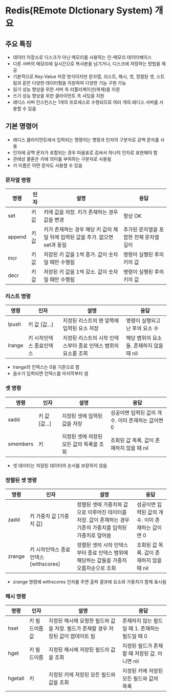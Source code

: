 Redis(REmote DIctionary System) 개요
========

## 주요 특징

- 데이터 저장소로 디스크가 아닌 메모리를 사용하는 인-메모리 데이터베이스
- 다른 서버의 메모리에 실시간으로 복사본을 남기거나, 디스크에 저장하는 방법을 제공
- 기본적으로 Key-Value 저장 방식이지만 문자열, 리스트, 해시, 셋, 정렬된 셋, 스트림과 같은 다양한 데이터형을 지원하여 다양한 기능 구현 가능
- 읽기 성능 향상을 위한 서버 측 리플리케이션(복제)을 지원
- 쓰기 성능 향상을 위한 클라이언트 측 샤딩을 지원
- 레디스 서버 인스턴스는 1개의 프로세스로 수행되므로 여러 개의 레디스 서버를 사용할 수 있음

## 기본 명령어

- 레디스 클라이언트에서 입력되는 명령어는 명령과 인자의 구분자로 공백 문자를 사용
- 인자에 공백 문자가 포함되는 경우 따옴표로 감싸서 하나의 인자로 표현해야 함
- 관례상 콜론은 키에 의미를 부여하는 구분자로 사용됨
- 키 이름은 어떤 문자도 사용할 수 있음

### 문자열 명령

| 명령 | 인자 | 설명 | 응답 |
|-|-|-|-|
| set | 키 값 | 키에 값을 저장. 키가 존재하는 경우 값을 변경 | 항상 OK |
| append | 키 값 | 키가 존재하는 경우 해당 키 값의 제일 뒤에 입력된 값을 추가. 없으면 set과 동일 | 추가된 문자열을 포함한 전체 문자열 길이 |
| incr | 키 값 | 저장된 키 값을 1씩 증가. 값이 숫자일 때만 수행됨 | 명령이 실행된 후의 키의 값 |
| decr | 키 값 | 저장된 키 값을 1씩 감소. 값이 숫자일 때만 수행됨 | 명령이 실행된 후의 키의 값 |


### 리스트 명령

| 명령 | 인자 | 설명 | 응답 |
|-|-|-|-|
| lpush | 키 값 [값...] | 지정된 리스트의 맨 앞쪽에 입력된 요소 저장 | 명령이 실행되고 난 후의 요소 수 |
| lrange | 키 시작인덱스 종료인덱스 | 지정된 리스트의 시작 인덱스부터 종료 인덱스 범위의 요소를 조회 | 해당 범위의 요소들. 존재하지 않을 때 nil |

- lrange의 인덱스는 0을 기준으로 함
- 음수가 입력되면 인덱스를 마지막부터 셈


### 셋 명령

| 명령 | 인자 | 설명 | 응답 |
|-|-|-|-|
| sadd | 키 값 [값...] | 지정된 셋에 입력된 값을 저장 | 성공이면 입력된 값의 개수. 이미 존재하는 값이면 0 |
| smembers | 키 | 지정된 셋에 저장된 모든 값의 목록을 조회 | 조회된 값 목록. 값이 존재하지 않을 때 nil |

- 셋 데이터는 저장된 데이터의 순서를 보장하지 않음


### 정렬된 셋 명령

| 명령 | 인자 | 설명 | 응답 |
|-|-|-|-|
| zadd | 키 가중치 값 [가중치 값] | 정렬된 셋에 가중치와 값으로 이루어진 데이터를 저장. 값이 존재하는 경우 기존의 가중치를 입력된 가중치로 덮어씀 | 성공이면 입력된 값의 개수. 이미 존재하는 값이면 0 |
| zrange | 키 시작인덱스 종료인덱스 [withscores] | 정렬된 셋의 시작 인덱스부터 종료 인덱스 범위에 해당하는 값들을 가중치 오름차순으로 조회 | 조회된 값 목록. 값이 존재하지 않을 때 nil |

- zrange 명령에 withscores 인자를 주면 출력 결과에 요소와 가중치가 함께 표시됨


### 해시 명령

| 명령 | 인자 | 설명 | 응답 |
|-|-|-|-|
| hset | 키 필드이름 값 | 지정된 해시에 요청한 필드와 값을 저장. 필드가 존재할 경우 저장된 값이 업데이트 됨 | 존재하지 않는 필드일 때 1. 존재하는 필드일 때 0 |
| hget | 키 필드이름 | 지정된 해시에 저장된 필드의 값을 조회 | 지정된 필드가 존재할 때 저장된 값. 아니면 nil |
| hgetall | 키 | 지정된 키에 저장된 모든 필드와 값을 조회 | 지정된 키에 저장된 모든 필드와 값의 목록 |
